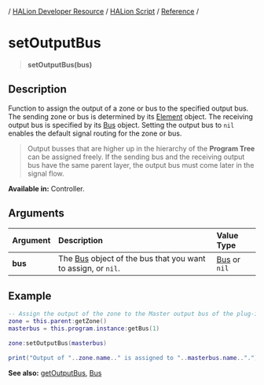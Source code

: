 / [HALion Developer Resource](../../HALion-Developer-Resource.md) / [HALion Script](./HALion-Script.md) / [Reference](./Reference.md) /

# setOutputBus

>**setOutputBus(bus)**

## Description

Function to assign the output of a zone or bus to the specified output bus. The sending zone or bus is determined by its [Element](./Element.md) object. The receiving output bus is specified by its [Bus](./Bus.md) object. Setting the output bus to ``nil`` enables the default signal routing for the zone or bus.

>Output busses that are higher up in the hierarchy of the **Program Tree** can be assigned freely. If the sending bus and the receiving output bus have the same parent layer, the output bus must come later in the signal flow.

**Available in:** Controller.

## Arguments

|Argument|Description|Value Type|
|:-|:-|:-|
|**bus**|The [Bus](./Bus.md) object of the bus that you want to assign, or ``nil``.|[Bus](./Bus.md) or ``nil``|

## Example

```lua
-- Assign the output of the zone to the Master output bus of the plug-in.
zone = this.parent:getZone()
masterbus = this.program.instance:getBus(1)
 
zone:setOutputBus(masterbus)
 
print("Output of "..zone.name.." is assigned to "..masterbus.name..".")
```

**See also:** [getOutputBus](./getOutputBus.md), [Bus](./Bus.md)